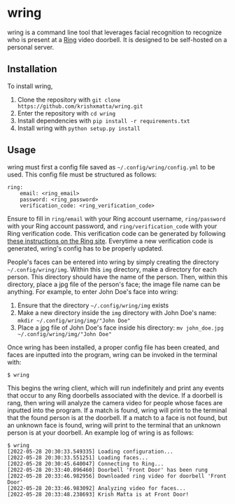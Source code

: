 # wring
wring is a command line tool that leverages facial recognition to recognize who is present at a [Ring](https://ring.com/) video doorbell. It is designed to be self-hosted on a personal server.

## Installation
To install wring,
1. Clone the repository with `git clone https://github.com/krishxmatta/wring.git`
2. Enter the repository with `cd wring`
3. Install dependencies with `pip install -r requirements.txt`
4. Install wring with `python setup.py install`

## Usage
wring must first a config file saved as `~/.config/wring/config.yml` to be used. This config file must be structured as follows:

```
ring:
	email: <ring_email>
	password: <ring_password>
	verification_code: <ring_verification_code>
```

Ensure to fill in `ring/email` with your Ring account username, `ring/password` with your Ring account password, and `ring/verification_code` with your Ring verification code. This verification code can be generated by following [these instructions on the Ring site](https://support.ring.com/hc/en-us/articles/4401968771860-How-to-Generate-an-Alternate-Verification-Code-for-your-Ring-Account). Everytime a new verification code is generated, wring's config has to be properly updated.

People's faces can be entered into wring by simply creating the directory `~/.config/wring/img`. Within this `img` directory, make a directory for each person. This directory should have the name of the person. Then, within this directory, place a jpg file of the person's face; the image file name can be anything. For example, to enter John Doe's face into wring:

1. Ensure that the directory `~/.config/wring/img` exists
2. Make a new directory inside the `img` directory with John Doe's name: `mkdir ~/.config/wring/img/"John Doe"`
3. Place a jpg file of John Doe's face inside his directory: `mv john_doe.jpg ~/.config/wring/img/"John Doe"`

Once wring has been installed, a proper config file has been created, and faces are inputted into the program, wring can be invoked in the terminal with:

```
$ wring
```

This begins the wring client, which will run indefinitely and print any events that occur to any Ring doorbells associated with the device. If a doorbell is rang, then wring will analyze the camera video for people whose faces are inputted into the program. If a match is found, wring will print to the terminal that the found person is at the doorbell. If a match to a face is not found, but an unknown face is found, wring will print to the terminal that an unknown person is at your doorbell. An example log of wring is as follows:

```
$ wring
[2022-05-28 20:30:33.549335] Loading configuration...
[2022-05-28 20:30:33.551251] Loading faces...
[2022-05-28 20:30:45.640047] Connecting to Ring...
[2022-05-28 20:33:40.896460] Doorbell 'Front Door' has been rung
[2022-05-28 20:33:46.982956] Downloaded ring video for doorbell 'Front Door'
[2022-05-28 20:33:46.983092] Analyzing video for faces...
[2022-05-28 20:33:48.238693] Krish Matta is at Front Door!
```
